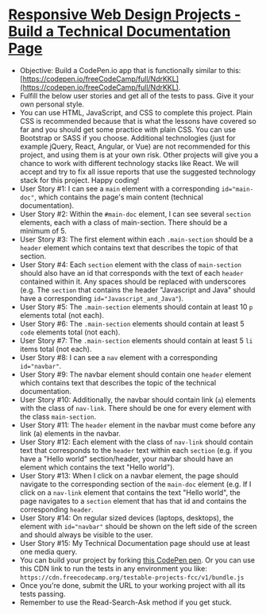 # [Responsive Web Design Projects - Build a Technical Documentation Page](https://learn.freecodecamp.org/responsive-web-design/responsive-web-design-projects/build-a-technical-documentation-page)
- Objective: Build a CodePen.io app that is functionally similar to this: [https://codepen.io/freeCodeCamp/full/NdrKKL](https://codepen.io/freeCodeCamp/full/NdrKKL).
- Fulfill the below user stories and get all of the tests to pass. Give it your own personal style.
- You can use HTML, JavaScript, and CSS to complete this project. Plain CSS is recommended because that is what the lessons have covered so far and you should get some practice with plain CSS. You can use Bootstrap or SASS if you choose. Additional technologies (just for example jQuery, React, Angular, or Vue) are not recommended for this project, and using them is at your own risk. Other projects will give you a chance to work with different technology stacks like React. We will accept and try to fix all issue reports that use the suggested technology stack for this project. Happy coding!
- User Story #1: I can see a `main` element with a corresponding `id="main-doc"`, which contains the page's main content (technical documentation).
- User Story #2: Within the `#main-doc` element, I can see several `section` elements, each with a class of main-section. There should be a minimum of 5.
- User Story #3: The first element within each `.main-section` should be a `header` element which contains text that describes the topic of that section.
- User Story #4: Each `section` element with the class of `main-section` should also have an id that corresponds with the text of each `header` contained within it. Any spaces should be replaced with underscores (e.g. The `section` that contains the header "Javascript and Java" should have a corresponding `id="Javascript_and_Java"`).
- User Story #5: The `.main-section` elements should contain at least 10 `p` elements total (not each).
- User Story #6: The `.main-section` elements should contain at least 5 `code` elements total (not each).
- User Story #7: The `.main-section` elements should contain at least 5 `li` items total (not each).
- User Story #8: I can see a `nav` element with a corresponding `id="navbar"`.
- User Story #9: The navbar element should contain one `header` element which contains text that describes the topic of the technical documentation.
- User Story #10: Additionally, the navbar should contain link (`a`) elements with the class of `nav-link`. There should be one for every element with the class `main-section`.
- User Story #11: The `header` element in the navbar must come before any link (a) elements in the navbar.
- User Story #12: Each element with the class of `nav-link` should contain text that corresponds to the `header` text within each `section` (e.g. if you have a "Hello world" section/header, your navbar should have an element which contains the text "Hello world").
- User Story #13: When I click on a navbar element, the page should navigate to the corresponding section of the `main-doc` element (e.g. If I click on a `nav-link` element that contains the text "Hello world", the page navigates to a `section` element that has that id and contains the corresponding `header`.
- User Story #14: On regular sized devices (laptops, desktops), the element with `id="navbar"` should be shown on the left side of the screen and should always be visible to the user.
- User Story #15: My Technical Documentation page should use at least one media query.
- You can build your project by forking [this CodePen pen](http://codepen.io/freeCodeCamp/pen/MJjpwO). Or you can use this CDN link to run the tests in any environment you like: `https://cdn.freecodecamp.org/testable-projects-fcc/v1/bundle.js`
- Once you're done, submit the URL to your working project with all its tests passing.
- Remember to use the Read-Search-Ask method if you get stuck.
